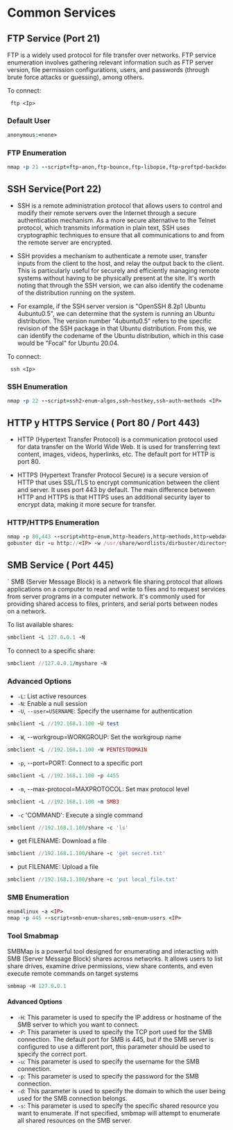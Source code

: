 # Common Services

## FTP Service (Port 21)
FTP is a widely used protocol for file transfer over networks. FTP service enumeration involves gathering relevant information such as FTP server version, file permission configurations, users, and passwords (through brute force attacks or guessing), among others.

To connect:

```shell 
 ftp <Ip>
```

### Default User

```ruby
anonymous:<none>
```

### FTP Enumeration 

```ruby
nmap -p 21 --script=ftp-anon,ftp-bounce,ftp-libopie,ftp-proftpd-backdoor,ftp-vsftpd-backdoor,ftp-vuln-cve2010-4221 <IP>
```



## SSH Service(Port 22)

- SSH is a remote administration protocol that allows users to control and modify their remote servers over the Internet through a secure authentication mechanism. As a more secure alternative to the Telnet protocol, which transmits information in plain text, SSH uses cryptographic techniques to ensure that all communications to and from the remote server are encrypted.

- SSH provides a mechanism to authenticate a remote user, transfer inputs from the client to the host, and relay the output back to the client. This is particularly useful for securely and efficiently managing remote systems without having to be physically present at the site.
It's worth noting that through the SSH version, we can also identify the codename of the distribution running on the system.

- For example, if the SSH server version is "OpenSSH 8.2p1 Ubuntu 4ubuntu0.5", we can determine that the system is running an Ubuntu distribution. The version number "4ubuntu0.5" refers to the specific revision of the SSH package in that Ubuntu distribution. From this, we can identify the codename of the Ubuntu distribution, which in this case would be "Focal" for Ubuntu 20.04.

To connect:

```shell 
 ssh <Ip>
```

### SSH Enumeration 

```ruby
nmap -p 22 --script=ssh2-enum-algos,ssh-hostkey,ssh-auth-methods <IP>
```

## HTTP y HTTPS Service ( Port 80 / Port 443)

- HTTP (Hypertext Transfer Protocol) is a communication protocol used for data transfer on the World Wide Web. It is used for transferring text content, images, videos, hyperlinks, etc. The default port for HTTP is port 80.

- HTTPS (Hypertext Transfer Protocol Secure) is a secure version of HTTP that uses SSL/TLS to encrypt communication between the client and server. It uses port 443 by default. The main difference between HTTP and HTTPS is that HTTPS uses an additional security layer to encrypt data, making it more secure for transfer.


### HTTP/HTTPS Enumeration

```ruby
nmap -p 80,443 --script=http-enum,http-headers,http-methods,http-webdav-scan <IP>
gobuster dir -u http://<IP> -w /usr/share/wordlists/dirbuster/directory-list-2.3-medium.txt

```


## SMB Service ( Port 445)
`
SMB (Server Message Block) is a network file sharing protocol that allows applications on a computer to read and write to files and to request services from server programs in a computer network. It's commonly used for providing shared access to files, printers, and serial ports between nodes on a network.

To list available shares:
```ruby
smbclient -L 127.0.0.1 -N 
```

To connect to a specific share:

```ruby
smbclient //127.0.0.1/myshare -N
```

### Advanced Options
- `-L`: List active resources
- `-N`: Enable a null session
- `-U`, `--user=USERNAME`: Specify the username for authentication
```ruby
smbclient -L //192.168.1.100 -U test
```
- `-W`, --workgroup=WORKGROUP: Set the workgroup name
```ruby
smbclient -L //192.168.1.100 -W PENTESTDOMAIN
```
- `-p`, --port=PORT: Connect to a specific port
```ruby
smbclient -L //192.168.1.100 -p 4455
```
- `-m`, --max-protocol=MAXPROTOCOL: Set max protocol level
```ruby
smbclient -L //192.168.1.100 -m SMB3
```
- `-c` 'COMMAND': Execute a single command
```ruby
smbclient //192.168.1.100/share -c 'ls'
```
- get FILENAME: Download a file
```ruby
smbclient //192.168.1.100/share -c 'get secret.txt'
```
- put FILENAME: Upload a file
```ruby
smbclient //192.168.1.100/share -c 'put local_file.txt'
```

### SMB Enumeration 

```ruby
enum4linux -a <IP>
nmap -p 445 --script=smb-enum-shares,smb-enum-users <IP>
```

### Tool Smabmap 

SMBMap is a powerful tool designed for enumerating and interacting with SMB (Server Message Block) shares across networks. It allows users to list share drives, examine drive permissions, view share contents, and even execute remote commands on target systems

```ruby
smbmap -H 127.0.0.1
```
#### Advanced Options

- `-H`: This parameter is used to specify the IP address or hostname of the SMB server to which you want to connect.
- `-P`: This parameter is used to specify the TCP port used for the SMB connection. The default port for SMB is 445, but if the SMB server is configured to use a different port, this parameter should be used to specify the correct port.
- `-u`: This parameter is used to specify the username for the SMB connection.
- `-p`: This parameter is used to specify the password for the SMB connection.
- `-d`: This parameter is used to specify the domain to which the user being used for the SMB connection belongs.
- `-s`: This parameter is used to specify the specific shared resource you want to enumerate. If not specified, smbmap will attempt to enumerate all shared resources on the SMB server.